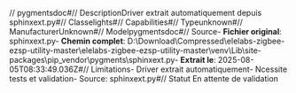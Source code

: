 // pygmentsdoc#// DescriptionDriver extrait automatiquement depuis sphinxext.py#// Classelights#// Capabilities#// Typeunknown#// ManufacturerUnknown#// Modelpygmentsdoc#// Source- **Fichier original**: sphinxext.py- **Chemin complet**: D:\Download\Compressed\elelabs-zigbee-ezsp-utility-master\elelabs-zigbee-ezsp-utility-master\venv\Lib\site-packages\pip\_vendor\pygments\sphinxext.py- **Extrait le**: 2025-08-05T08:33:49.036Z#// Limitations- Driver extrait automatiquement- Ncessite tests et validation- Source: sphinxext.py#// Statut En attente de validation